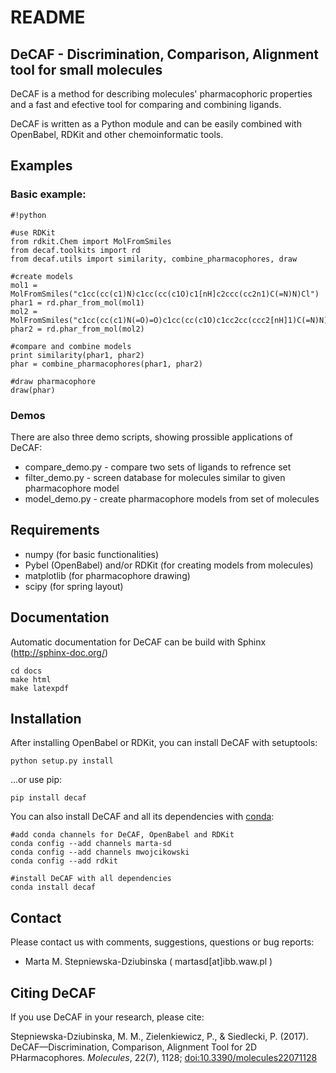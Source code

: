 # README #

## DeCAF - Discrimination, Comparison, Alignment tool for small molecules ##

DeCAF is a method for describing molecules' pharmacophoric properties and a fast and efective tool for comparing and combining ligands.

DeCAF is written as a Python module and can be easily combined with OpenBabel, RDKit and other chemoinformatic tools.


## Examples ##

### Basic example: ###
```
#!python

#use RDKit
from rdkit.Chem import MolFromSmiles
from decaf.toolkits import rd
from decaf.utils import similarity, combine_pharmacophores, draw

#create models
mol1 = MolFromSmiles("c1cc(cc(c1)N)c1cc(cc(c1O)c1[nH]c2ccc(cc2n1)C(=N)N)Cl")
phar1 = rd.phar_from_mol(mol1)
mol2 = MolFromSmiles("c1cc(cc(c1)N(=O)=O)c1cc(cc(c1O)c1cc2cc(ccc2[nH]1)C(=N)N)CC(=O)O")
phar2 = rd.phar_from_mol(mol2)

#compare and combine models
print similarity(phar1, phar2)
phar = combine_pharmacophores(phar1, phar2)

#draw pharmacophore
draw(phar)
```

### Demos ###
There are also three demo scripts, showing prossible applications of DeCAF:

* compare_demo.py - compare two sets of ligands to refrence set
* filter_demo.py - screen database for molecules similar to given pharmacophore model
* model_demo.py - create pharmacophore models from set of molecules

## Requirements ##
* numpy (for basic functionalities)
* Pybel (OpenBabel) and/or RDKit (for creating models from molecules)
* matplotlib (for pharmacophore drawing)
* scipy (for spring layout)

## Documentation ##
Automatic documentation for DeCAF can be build with Sphinx (http://sphinx-doc.org/)

```
cd docs
make html
make latexpdf
```

## Installation ##
After installing OpenBabel or RDKit, you can install DeCAF with setuptools:
```
python setup.py install
```

...or use pip:

```
pip install decaf
```

You can also install DeCAF and all its dependencies with [conda](http://conda.pydata.org/):

```
#add conda channels for DeCAF, OpenBabel and RDKit
conda config --add channels marta-sd
conda config --add channels mwojcikowski
conda config --add rdkit

#install DeCAF with all dependencies
conda install decaf
```

## Contact ##

Please contact us with comments, suggestions, questions or bug reports:

* Marta M. Stepniewska-Dziubinska ( martasd[at]ibb.waw.pl )

## Citing DeCAF ##

If you use DeCAF in your research, please cite:

Stepniewska-Dziubinska, M. M., Zielenkiewicz, P., & Siedlecki, P. (2017). DeCAF—Discrimination, Comparison, Alignment Tool for 2D PHarmacophores. *Molecules*, 22(7), 1128; [doi:10.3390/molecules22071128](http://dx.doi.org/10.3390/molecules22071128)
